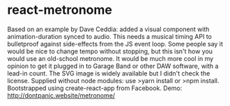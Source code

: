 # react-metronome
Based on an example by Dave Ceddia:
added a visual component with animation-duration synced to audio. 
This needs a musical timing API to bulletproof against side-effects from the JS event loop. 
Some people say it would be nice to change tempo without stopping, but this isn't how you would use an old-school metronome. 
It would be much more cool in my opinion to get it plugged in to Garage Band or other DAW software, with a lead-in count. 
The SVG image is widely available but I didn't check the license. 
Supplied without node modules: use >yarn install or >npm install.
Bootstrapped using create-react-app from Facebook. 
Demo: http://dontpanic.website/metronome/
